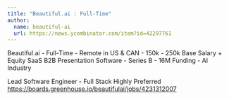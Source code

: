```yaml
---
title: "Beautiful.ai : Full-Time"
author:
  name: beautiful-ai
  url: https://news.ycombinator.com/item?id=42297761
---
```

Beautiful.ai - Full-Time - Remote in US &amp; CAN - 150k - 250k Base Salary + Equity 
SaaS B2B Presentation Software - Series B - 16M Funding - AI Industry

Lead Software Engineer - Full Stack Highly Preferred
<a href="https:&#x2F;&#x2F;boards.greenhouse.io&#x2F;beautifulai&#x2F;jobs&#x2F;4231312007" rel="nofollow">https:&#x2F;&#x2F;boards.greenhouse.io&#x2F;beautifulai&#x2F;jobs&#x2F;4231312007</a>
<JobApplication />
